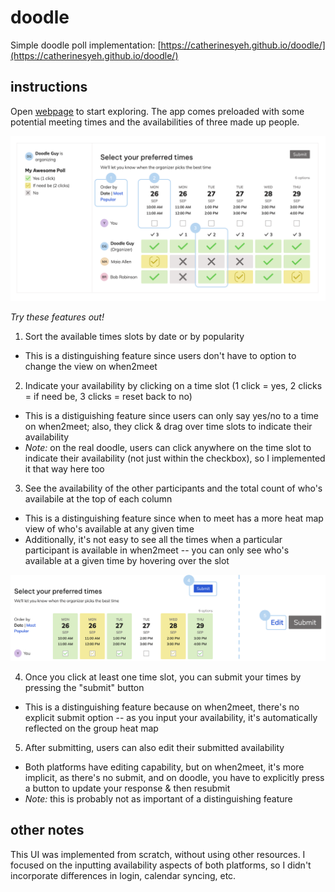 # doodle
Simple doodle poll implementation: [https://catherinesyeh.github.io/doodle/](https://catherinesyeh.github.io/doodle/)

## instructions
Open [webpage](https://catherinesyeh.github.io/doodle/) to start exploring. The app comes preloaded with some potential meeting times and the availabilities of three made up people.

![Screenshot of doodle implementation](img/screenshot1.png)

*Try these features out!*
1. Sort the available times slots by date or by popularity
* This is a distinguishing feature since users don't have to option to change the view on when2meet
2. Indicate your availability by clicking on a time slot (1 click = yes, 2 clicks = if need be, 3 clicks = reset back to no)
* This is a distiguishing feature since users can only say yes/no to a time on when2meet; also, they click & drag over time slots to indicate their availability
* _Note:_ on the real doodle, users can click anywhere on the time slot to indicate their availability (not just within the checkbox), so I implemented it that way here too
3. See the availability of the other participants and the total count of who's availabile at the top of each column
* This is a distinguishing feature since when to meet has a more heat map view of who's available at any given time
* Additionally, it's not easy to see all the times when a particular participant is available in when2meet -- you can only see who's available at a given time by hovering over the slot

![Screenshot of submit option](img/screenshot2.png)

4. Once you click at least one time slot, you can submit your times by pressing the "submit" button
* This is a distinguishing feature because on when2meet, there's no explicit submit option -- as you input your availability, it's automatically reflected on the group heat map
5. After submitting, users can also edit their submitted availability
* Both platforms have editing capability, but on when2meet, it's more implicit, as there's no submit, and on doodle, you have to explicitly press a button to update your response & then resubmit
* _Note:_ this is probably not as important of a distinguishing feature

## other notes
This UI was implemented from scratch, without using other resources. I focused on the inputting availability aspects of both platforms, so I didn't incorporate differences in login, calendar syncing, etc.
